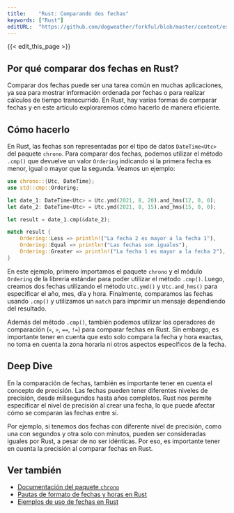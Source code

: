 ```yaml
---
title:    "Rust: Comparando dos fechas"
keywords: ["Rust"]
editURL:  "https://github.com/dogweather/forkful/blob/master/content/es/rust/comparing-two-dates.md"
---
```


{{< edit_this_page >}}

## Por qué comparar dos fechas en Rust?

Comparar dos fechas puede ser una tarea común en muchas aplicaciones, ya sea para mostrar información ordenada por fechas o para realizar cálculos de tiempo transcurrido. En Rust, hay varias formas de comparar fechas y en este artículo exploraremos cómo hacerlo de manera eficiente.

## Cómo hacerlo

En Rust, las fechas son representadas por el tipo de datos `DateTime<Utc>` del paquete `chrono`. Para comparar dos fechas, podemos utilizar el método `.cmp()` que devuelve un valor `Ordering` indicando si la primera fecha es menor, igual o mayor que la segunda. Veamos un ejemplo:

```Rust
use chrono::{Utc, DateTime};
use std::cmp::Ordering;

let date_1: DateTime<Utc> = Utc.ymd(2021, 8, 20).and_hms(12, 0, 0);
let date_2: DateTime<Utc> = Utc.ymd(2021, 8, 15).and_hms(15, 0, 0);

let result = date_1.cmp(&date_2);

match result {
    Ordering::Less => println!("La fecha 2 es mayor a la fecha 1"),
    Ordering::Equal => println!("Las fechas son iguales"),
    Ordering::Greater => println!("La fecha 1 es mayor a la fecha 2"),
}
```

En este ejemplo, primero importamos el paquete `chrono` y el módulo `Ordering` de la librería estándar para poder utilizar el método `.cmp()`. Luego, creamos dos fechas utilizando el método `Utc.ymd()` y `Utc.and_hms()` para especificar el año, mes, día y hora. Finalmente, comparamos las fechas usando `.cmp()` y utilizamos un `match` para imprimir un mensaje dependiendo del resultado.

Además del método `.cmp()`, también podemos utilizar los operadores de comparación (`<`, `>`, `==`, `!=`) para comparar fechas en Rust. Sin embargo, es importante tener en cuenta que esto solo compara la fecha y hora exactas, no toma en cuenta la zona horaria ni otros aspectos específicos de la fecha.

## Deep Dive

En la comparación de fechas, también es importante tener en cuenta el concepto de precisión. Las fechas pueden tener diferentes niveles de precisión, desde milisegundos hasta años completos. Rust nos permite especificar el nivel de precisión al crear una fecha, lo que puede afectar cómo se comparan las fechas entre sí.

Por ejemplo, si tenemos dos fechas con diferente nivel de precisión, como una con segundos y otra solo con minutos, pueden ser consideradas iguales por Rust, a pesar de no ser idénticas. Por eso, es importante tener en cuenta la precisión al comparar fechas en Rust.

## Ver también
- [Documentación del paquete `chrono`](https://docs.rs/chrono/0.4.19/chrono/)
- [Pautas de formato de fechas y horas en Rust](https://doc.rust-lang.org/std/fmt/trait.Display.html#method.to_string)
- [Ejemplos de uso de fechas en Rust](https://github.com/chrono-rs/chrono-rs/tree/master/examples)